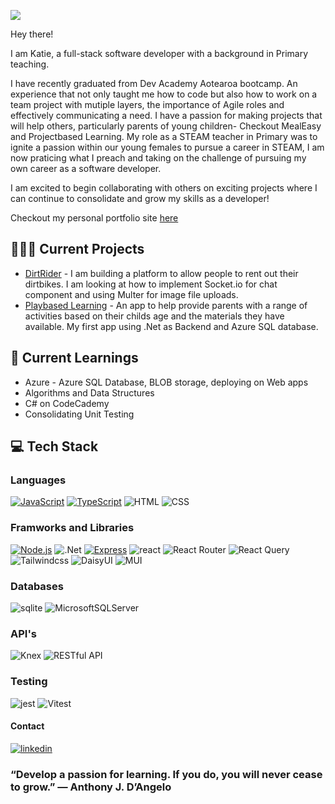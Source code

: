
![](https://github.com/Katie-Davies/Katie-Davies/assets/63078091/d62f447d-87b8-4b97-a9b4-d6589e2be607)

Hey there!

I am Katie, a full-stack software developer with a background in Primary teaching. 

I have recently graduated from Dev Academy Aotearoa bootcamp. An experience that not only taught me how to code but also how to work on a team project with mutiple layers, the importance of Agile roles and effectively communicating a need. I have a passion for making projects that will help others, particularly parents of young children- Checkout MealEasy and Projectbased Learning. My role as a STEAM teacher in Primary was to ignite a passion within our young females to pursue a career in STEAM, I am now praticing what I preach and taking on the challenge of pursuing my own career as a software developer. 

I am excited to begin collaborating with others on exciting projects where I can continue to consolidate and grow my skills as a developer!

 Checkout my personal portfolio site [here](https://katie-daviesdev.vercel.app/)

## 👩🏼‍💻  Current Projects
*  [DirtRider](https://github.com/Katie-Davies/DirtRider) - I am building a platform to allow people to rent out their dirtbikes. I am looking at how to implement Socket.io for chat component and using Multer for image file uploads.
* [Playbased Learning](https://github.com/Katie-Davies/Playbased-MicrosoftStudentACC) - An app to help provide parents with a range of activities based on their childs age and the materials they have available. My first app using .Net as Backend and Azure SQL database. 
  
 
## 🌱 Current Learnings
 
* Azure - Azure SQL Database, BLOB storage, deploying on Web apps
* Algorithms and Data Structures
* C# on CodeCademy
* Consolidating Unit Testing
  
## 💻 Tech Stack 
### Languages 
[![JavaScript](https://img.shields.io/badge/JavaScript-yellow?style=flat&logo=javascript)](https://developer.mozilla.org/en-US/docs/Web/JavaScript)
[![TypeScript](https://img.shields.io/badge/TypeScript-blue?style=flat&logo=typescript)](https://www.typescriptlang.org/)
![HTML](	https://img.shields.io/badge/HTML5-E34F26?style=flat&logo=html5&logoColor=white)
![CSS](https://img.shields.io/badge/CSS-239120?&style=flat&logo=css3&logoColor=white)

### Framworks and Libraries
[![Node.js](https://img.shields.io/badge/Node.js-green?style=flat&logo=node.js)](https://nodejs.org/)
![.Net](https://img.shields.io/badge/.NET-5C2D91?style=flat&logo=.net&logoColor=white)
[![Express](https://img.shields.io/badge/Express-lightgrey?style=flat&logo=express)](https://expressjs.com/)
![react ](https://img.shields.io/badge/-ReactJs-61DAFB?logo=react&logoColor=white&style=flat)
![React Router](https://img.shields.io/badge/React_Router-CA4245?style=flat&logo=react-router&logoColor=white)
![React Query](https://img.shields.io/badge/-ReactQuery-FF4154?style=flat&logo=reactquery&logoColor=white)
![Tailwindcss](https://img.shields.io/badge/Tailwind-38bdf9?style=flat&logo=tailwindcss&logoColor=white)
![DaisyUI](https://img.shields.io/badge/daisyui-5A0EF8?style=flat&logo=daisyui&logoColor=white)
![MUI](https://img.shields.io/badge/MUI-%230081CB.svg?style=flat&logo=mui&logoColor=white)

### Databases 
![sqlite](https://img.shields.io/badge/SQLite-07405E?style=flat&logo=sqlite&logoColor=white) 
![MicrosoftSQLServer](https://img.shields.io/badge/Microsoft%20SQL%20Server-CC2927?style=flat&logo=microsoft%20sql%20server&logoColor=white)

### API's
![Knex](https://img.shields.io/badge/-Knex.js-D26B38?style=flat&logo=knexdotjs&logoColor=white)
![RESTful API](https://img.shields.io/badge/RESTful_API-%230081CB.svg?style=flat&logo=RESTapi&logoColor=white)

### Testing 
![jest](https://img.shields.io/badge/Jest-323330?style=flat&logo=Jest&logoColor=white)
![Vitest](https://img.shields.io/badge/vitest-6E9F18?style=flat&logo=vitest&logoColor=white)

#### Contact 
[![linkedin](https://img.shields.io/badge/LinkedIn-0077B5?style=flat&logo=linkedin&logoColor=white)](https://www.linkedin.com/in/katie-davies-36351b275/)



### “Develop a passion for learning. If you do, you will never cease to grow.” — Anthony J. D’Angelo
<!--
* CS50's Introduction to Computer Science - Harvard
**Katie-Davies/Katie-Davies** is a ✨ _special_ ✨ repository because its `README.md` (this file) appears on your GitHub profile.

### Authorisation
![Auth0](https://img.shields.io/badge/-Auth0-EB5424?style=flat&logo=auth0&logoColor=white)

### Tools 
![VSCode](https://img.shields.io/badge/Vscode-007ACC?style=flat&logo=visualstudiocode&logoColor=white)
![github](https://img.shields.io/badge/GitHub-000000?style=flat&logo=GitHub&logoColor=white)

Here are some ideas to get you started:

- 🔭 I’m currently working on ...
- 🌱 I’m currently learning ...
- 👯 I’m looking to collaborate on ...
- 🤔 I’m looking for help with ...
- 💬 Ask me about ...
- 📫 How to reach me: ...
- 😄 Pronouns: ...
- ⚡ Fun fact: ...
-->
